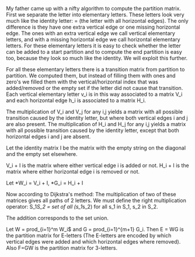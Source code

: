 
My father came up with a nifty algorithm to compute the partition matrix.  First we separate the letter into elementary letters. These letters look very much like the identity letter: = (the letter with all horizontal edges). The only difference is they have one extra vertical edge or one missing horizontal edge. The ones with an extra vertical edge we call vertical elementary letters, and with a missing horizontal edge we call horizontal elementary letters. For these elementary letters it is easy to check whether the letter can be added to a start partition and to compute the end partition is easy too, because they look so much like the identity. We will exploit this further.

For all these elementary letters there is a transition matrix from partition to partition. We computed them, but instead of filling them with ones and zero's we filled them with the vertical/horizontal index that was added/removed or the empty set if the letter did not cause that transition. Each vertical elementary letter v_i is in this way associated to a matrix V_i and each horizontal edge h_i is associated to a matrix H_i.

The multiplication of V_i and V_j for any i,j yields a matrix with all possible transition caused by the identity letter, but where both vertical edges i and j are also present.
The multiplication of H_i and H_j for any i,j yields a matrix with all possible transition caused by the identity letter, except that both horizontal edges i and j are absent.

Let the identity matrix I be the matrix with the empty string on the diagonal and the empty set elsewhere.

V_i + I is the matrix where either vertical edge i is added or not.
H_i + I is the matrix where either horizontal edge i is removed or not.

Let
*W_i = V_i + I,
*G_i = H_i + I

Now according to Dijkstra's method: The multiplication of two of these matrices gives all paths of 2 letters. We must define the right multiplication operator: S_1*S_2 = set of all (s_1*s_2) for all s_1 in S_1, s_2 in S_2.

The addition corresponds to the set union.

Let W = prod_{i=1}^m W_i$ and G = prod_{i=1}^{m+1} G_i. Then E = WG is the partition matrix for E-letters (The E-letters are encoded by which vertical edges were added and which horizontal edges where removed). Also F=GW is the partition matrix for 3-letters.
